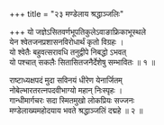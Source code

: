 +++
title = "२३ मण्डेलाय श्रद्धाञ्जलिः"

+++
यो जज्ञेऽसितवर्णभूपतिकुलेऽवाङाफ्रिकाभूस्थले  
येन श्वेतजनप्रशासनविरोधार्थं कृतो विग्रहः ।  
यो श्वेतैः बहुवत्सरावधि तनुद्वीपे निबद्धो ऽभवत्  
यो पश्चात् सकलैः सितासितजनैर्देशेषु सम्भावितः ॥ १ ॥

राष्टाध्यक्षपदं मुदा सविनयं धीरेण येनार्जितम्  
नोबेल्भारतरत्नपदवीभाग्यो महान् निःस्पृहः ।  
गान्धीमार्गचरः सदा स्मितमुखो लोकप्रियः सज्जनः  
मण्डेलाख्यमहोदयाय भवते श्रद्धाञ्जलिं दद्महे ॥ २ ॥
